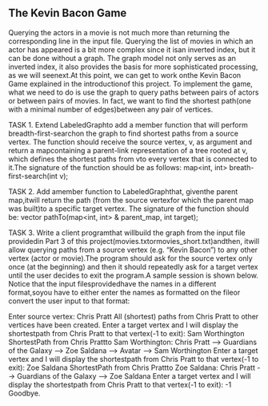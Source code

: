 ## The Kevin Bacon Game

Querying the actors in a movie is not much more than returning the corresponding line in the input file. Querying the list of movies in which an actor has appeared 
is a bit more complex since it isan inverted index, but it can be done without a graph. The graph model not only serves as an inverted index, it also provides the 
basis for more sophisticated processing, as we will seenext.At this point, we can get to work onthe Kevin Bacon Game explained in the introductionof this project. 
To implement the game, what we need to do is use the graph to query paths between pairs of actors or between pairs of movies. In fact, we want to find the shortest 
path(one with a minimal number of edges)between any pair of vertices.

TASK 1. Extend LabeledGraphto add a member function that will perform breadth-first-searchon the graph to find shortest paths from a source vertex. The function 
should receive the source vertex, v, as argument and return a mapcontaining a parent-link representation of a tree rooted at v, which defines the shortest paths 
from vto every vertex that is connected to it.The signature of the function should be as follows:
map<int, int> breath-first-search(int v);

TASK 2. Add amember function to LabeledGraphthat, giventhe parent map,itwill return the path (from the source vertexfor which the parent map was built)to a 
specific target vertex. The signature of the function should be:
vector<int> pathTo(map<int, int> & parent_map, int target);

TASK 3. Write a client programthat willbuild the graph from the input file providedin Part 3 of this project(movies.txtormovies_short.txt)andthen, itwill allow 
querying paths from a source vertex (e.g. “Kevin Bacon”) to any other vertex (actor or movie).The program should ask for the source vertex only once (at the beginning) 
and then it should repeatedly ask for a target vertex until the user decides to exit the program.A sample session is shown below. Notice that the input 
filesprovidedhave the names in a different format,soyou have to either enter the names as formatted on the fileor convert the user input to that format:

Enter source vertex: Chris Pratt
All (shortest) paths from Chris Pratt to other vertices have been created.
Enter a target vertex and I will display the shortestpath from Chris Pratt to that vertex(-1 to exit): Sam Worthington
ShortestPath from Chris Prattto Sam Worthington:
Chris Pratt --> Guardians of the Galaxy --> Zoe Saldana --> Avatar --> Sam Worthington
Enter a target vertex and I will display the shortestpath from Chris Pratt to that vertex(-1 to exit): Zoe Saldana
ShortestPath from Chris Prattto Zoe Saldana:
Chris Pratt --> Guardians of the Galaxy --> Zoe Saldana
Enter a target vertex and I will display the shortestpath from Chris Pratt to that vertex(-1 to exit): -1
Goodbye.
